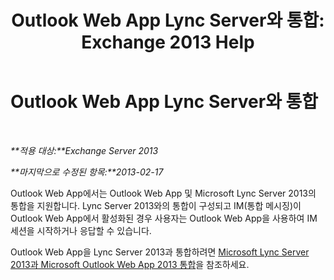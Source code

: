 ﻿---
title: 'Outlook Web App Lync Server와 통합: Exchange 2013 Help'
TOCTitle: Outlook Web App Lync Server와 통합
ms:assetid: 3aef7838-461b-4955-a62a-f30a9e02e20e
ms:mtpsurl: https://technet.microsoft.com/ko-kr/library/JJ983446(v=EXCHG.150)
ms:contentKeyID: 52058070
ms.date: 01/10/2018
mtps_version: v=EXCHG.150
ms.translationtype: HT
---

# Outlook Web App Lync Server와 통합

 

_**적용 대상:**Exchange Server 2013_

_**마지막으로 수정된 항목:**2013-02-17_

Outlook Web App에서는 Outlook Web App 및 Microsoft Lync Server 2013의 통합을 지원합니다. Lync Server 2013와의 통합이 구성되고 IM(통합 메시징)이 Outlook Web App에서 활성화된 경우 사용자는 Outlook Web App을 사용하여 IM 세션을 시작하거나 응답할 수 있습니다.

Outlook Web App을 Lync Server 2013과 통합하려면 [Microsoft Lync Server 2013과 Microsoft Outlook Web App 2013 통합](https://go.microsoft.com/fwlink/p/?linkid=280418)을 참조하세요.

